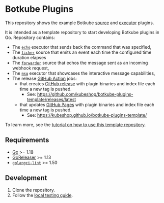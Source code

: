 # Botkube Plugins

This repository shows the example Botkube [source](https://docs.botkube.io/architecture/#source) and [executor](https://docs.botkube.io/architecture/#executor) plugins.

It is intended as a template repository to start developing Botkube plugins in Go. Repository contains:

- The [`echo`](cmd/echo/main.go) executor that sends back the command that was specified,
- The [`ticker`](cmd/ticker/main.go) source that emits an event each time the configured time duration elapses
- The [`forwarder`](cmd/forwarder/main.go) source that echos the message sent as an incoming webhook request,
- The [`msg`](cmd/msg/main.go) executor that showcases the interactive message capabilities,
- The release [GitHub Action](https://github.com/features/actions) jobs:
	- that creates [GitHub release](.github/workflows/release.yml) with plugin binaries and index file each time a new tag is pushed.
		- See: https://github.com/kubeshop/botkube-plugins-template/releases/latest
	- that updates [GitHub Pages](.github/workflows/pages-release.yml) with plugin binaries and index file each time a new tag is pushed.
		- See: https://kubeshop.github.io/botkube-plugins-template/

To learn more, see the [tutorial on how to use this template repository](https://docs.botkube.io/plugin/quick-start).

## Requirements

- [Go](https://golang.org/doc/install) >= 1.18
- [GoReleaser](https://goreleaser.com/) >= 1.13
- [`golangci-lint`](https://golangci-lint.run/) >= 1.50

## Development

1. Clone the repository.
2. Follow the [local testing guide](https://docs.botkube.io/plugin/local-testing).

